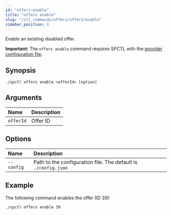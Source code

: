 ```yaml
---
id: "offers-enable"
title: "offers enable"
slug: "/cli_commands/offers/offers/enable"
sidebar_position: 8
---
```


Enable an existing disabled offer.

**Important:** The `offers enable` command requires SPCTL with the [provider configuration file](/developers/cli_guides/configure#for-offer-providers).

## Synopsis

```
./spctl offers enable <offerId> [option]
```

## Arguments

| **Name** | **Description**                 |
|:---------|:--------------------------------|
| `offerId`     | Offer ID  |

## Options

| **Name** |**Description**                |
|:--------------------|:-------------------------------|
| `--config`          |Path to the configuration file. The default is `./config.json` |

## Example

The following command enables the offer (ID 39):

```
./spctl offers enable 39
```